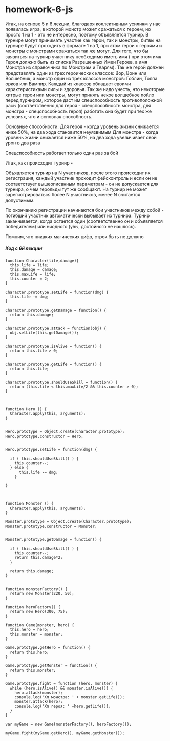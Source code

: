 # homework-6-js

Итак, на основе 5 и 6 лекции, благодаря коллективным усилиям у нас появилась игра, в которой монстр может сражаться с героем, но просто 1 на 1 - это не интересно, поэтому объявляется турнир. В турнире могут принимать участие как герои, так и монстры, битвы на турнире будут проходить в формате 1 на 1, при этом герои с героями и монстры с монстрами сражаться так же могут. Для того, что бы заявиться на турнир участнику необходимо иметь имя ( при этом имя Героя должно быть из списка Разрешенных Имен Героев, а имя Монстра из справочника по Монстрам и Тварям). Так же герой должен представлять один из трех героических классов: Вор, Воин или Волшебник, а монстр один из трех классов монстров: Гоблин, Толпа орков или Вампир. Каждый из классов обладает своими характеристиками силы и здоровья. Так же надо учесть, что некоторые хитрые герои или монстры, могут принять некое волшебное пойло перед турниром, которое даст им спецспособность противоположной расы (соответственно для героя - спецспособность монстра, для монстра - спецспособность героя) работать она будет при тех же условиях, что и основная способность.

Основные способности:
Для героя - когда уровень жизни снижается ниже 50%, на два хода становится неуязвимым
Для монстра - когда уровень жизни снижается ниже 50%, на два хода увеличивает свой урон в два раза

Спецспособность работает только один раз за бой

Итак, как происходит турнир - 

Объявляется турнир на N участников, после этого происходит их регистрация, каждый участник проходит фейсконтроль и если он не соответствует вышеописанным параметрам - он не допускается для турнира, о чем герольды тут же сообщают. На турнир не может зарегистрироваться более N участников, менее N считается допустимым. 

По окончанию регистрации начинаются бои участников между собой - погибший участник автоматически выбывает из турнира. Турнир заканчивается, когда остается один (соответственно он и объявляется победителем) или ниодного (увы, достойного не нашлось).

Помним, что никаких магических цифр, строк быть не должно

##### Код с 6й лекции

    function Character(life,damage){
      this.life = life;
      this.damage = damage;
      this.maxLife = life;
      this.counter = 2;
    }

    Character.prototype.setLife = function(dmg) {
      this.life -= dmg;
    }

    Character.prototype.getDamage = function() {
      return this.damage;
    }

    Character.prototype.attack = function(obj) {
      obj.setLife(this.getDamage());
    }

    Character.prototype.isAlive = function() {
      return this.life > 0;
    }

    Character.prototype.getLife = function() {
      return this.life;
    }

    Character.prototype.shouldUseSkill = function() {
      return (this.life < this.maxLife/2 && this.counter > 0); 
    }



    function Hero () {
      Character.apply(this, arguments);
    }


    Hero.prototype = Object.create(Character.prototype);
    Hero.prototype.constructor = Hero;


    Hero.prototype.setLife = function(dmg) {

      if ( this.shouldUseSkill() ) {
        this.counter--;   
      } else {
          this.life -= dmg;
        } 

    }



    function Monster () {
      Character.apply(this, arguments);
    }

    Monster.prototype = Object.create(Character.prototype);
    Monster.prototype.constructor = Monster;


    Monster.prototype.getDamage = function() {

      if ( this.shouldUseSkill() ) {
        this.counter--;
        return this.damage*2;
      }

      return this.damage;
    }


    function monsterFactory() {
      return new Monster(220, 50);
    }

    function heroFactory() {
      return new Hero(300, 75);
    }

    function Game(monster, hero) {
      this.hero = hero;
      this.monster = monster;
    }

    Game.prototype.getHero = function() {
      return this.hero;
    }

    Game.prototype.getMonster = function() {
      return this.monster;
    }

    Game.prototype.fight = function (hero, monster) {
      while (hero.isAlive() && monster.isAlive()) {
        hero.attack(monster);
        console.log('Хп монстра: ' + monster.getLife());
        monster.attack(hero);
        console.log('Хп героя: ' +hero.getLife());
      }
    }

    var myGame = new Game(monsterFactory(), heroFactory());

    myGame.fight(myGame.getHero(), myGame.getMonster());





















